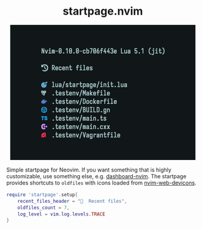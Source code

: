 <h1 align="center">startpage.nvim</h1>
<p align="center">
  <img src="screenshot.png"/>
</p>

Simple startpage for Neovim. If you want something that is highly customizable,
use something else, e.g. [dashboard-nvim](https://github.com/nvimdev/dashboard-nvim).
The startpage provides shortcuts to `oldfiles` with icons loaded from
[nvim-web-devicons](https://github.com/nvim-tree/nvim-web-devicons).

```lua
require 'startpage'.setup{
    recent_files_header = "  Recent files",
    oldfiles_count = 7,
    log_level = vim.log.levels.TRACE
}
```


